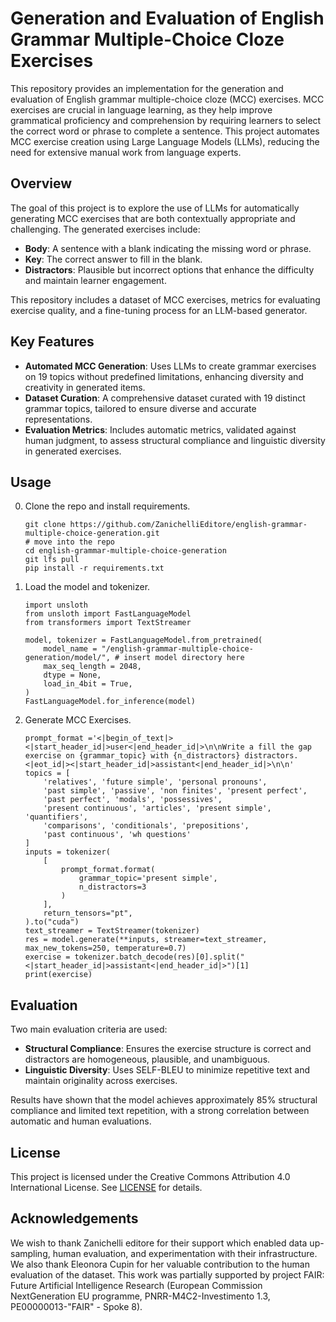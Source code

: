 # Generation and Evaluation of English Grammar Multiple-Choice Cloze Exercises

This repository provides an implementation for the generation and evaluation of English grammar multiple-choice cloze (MCC) exercises. MCC exercises are crucial in language learning, as they help improve grammatical proficiency and comprehension by requiring learners to select the correct word or phrase to complete a sentence. This project automates MCC exercise creation using Large Language Models (LLMs), reducing the need for extensive manual work from language experts.

## Overview

The goal of this project is to explore the use of LLMs for automatically generating MCC exercises that are both contextually appropriate and challenging. The generated exercises include:
- **Body**: A sentence with a blank indicating the missing word or phrase.
- **Key**: The correct answer to fill in the blank.
- **Distractors**: Plausible but incorrect options that enhance the difficulty and maintain learner engagement.

This repository includes a dataset of MCC exercises, metrics for evaluating exercise quality, and a fine-tuning process for an LLM-based generator.

## Key Features

- **Automated MCC Generation**: Uses LLMs to create grammar exercises on 19 topics without predefined limitations, enhancing diversity and creativity in generated items.
- **Dataset Curation**: A comprehensive dataset curated with 19 distinct grammar topics, tailored to ensure diverse and accurate representations.
- **Evaluation Metrics**: Includes automatic metrics, validated against human judgment, to assess structural compliance and linguistic diversity in generated exercises.

## Usage

0. Clone the repo and install requirements.
   ```
   git clone https://github.com/ZanichelliEditore/english-grammar-multiple-choice-generation.git
   # move into the repo
   cd english-grammar-multiple-choice-generation
   git lfs pull
   pip install -r requirements.txt
   ```
2. Load the model and tokenizer.
   ```
   import unsloth
   from unsloth import FastLanguageModel
   from transformers import TextStreamer
   
   model, tokenizer = FastLanguageModel.from_pretrained(
       model_name = "/english-grammar-multiple-choice-generation/model/", # insert model directory here
       max_seq_length = 2048,
       dtype = None,
       load_in_4bit = True,
   )
   FastLanguageModel.for_inference(model)                                           
   ```
3. Generate MCC Exercises.
   ```
   prompt_format ='<|begin_of_text|><|start_header_id|>user<|end_header_id|>\n\nWrite a fill the gap exercise on {grammar_topic} with {n_distractors} distractors.<|eot_id|><|start_header_id|>assistant<|end_header_id|>\n\n'
   topics = [
       'relatives', 'future simple', 'personal pronouns',
       'past simple', 'passive', 'non finites', 'present perfect',
       'past perfect', 'modals', 'possessives',
       'present continuous', 'articles', 'present simple', 'quantifiers',
       'comparisons', 'conditionals', 'prepositions',
       'past continuous', 'wh questions'
   ]
   inputs = tokenizer(
       [
           prompt_format.format(
               grammar_topic='present simple',
               n_distractors=3
           )
       ],
       return_tensors="pt",
   ).to("cuda")
   text_streamer = TextStreamer(tokenizer)
   res = model.generate(**inputs, streamer=text_streamer, max_new_tokens=250, temperature=0.7)
   exercise = tokenizer.batch_decode(res)[0].split("<|start_header_id|>assistant<|end_header_id|>")[1]
   print(exercise)
   ```

## Evaluation

Two main evaluation criteria are used:
- **Structural Compliance**: Ensures the exercise structure is correct and distractors are homogeneous, plausible, and unambiguous.
- **Linguistic Diversity**: Uses SELF-BLEU to minimize repetitive text and maintain originality across exercises.

Results have shown that the model achieves approximately 85% structural compliance and limited text repetition, with a strong correlation between automatic and human evaluations.

## License

This project is licensed under the Creative Commons Attribution 4.0 International License. See [LICENSE](LICENSE) for details.

## Acknowledgements

We wish to thank Zanichelli editore for their support which enabled data up-sampling, human evaluation, and experimentation with their infrastructure. 
We also thank Eleonora Cupin for her valuable contribution to the human evaluation of the dataset.
This work was partially supported by project FAIR: Future Artificial Intelligence Research (European Commission NextGeneration EU programme, PNRR-M4C2-Investimento 1.3, PE00000013-"FAIR" - Spoke 8).
